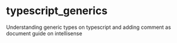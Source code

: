 # typescript_generics
Understanding generic types on typescript and adding comment as document guide on intellisense
